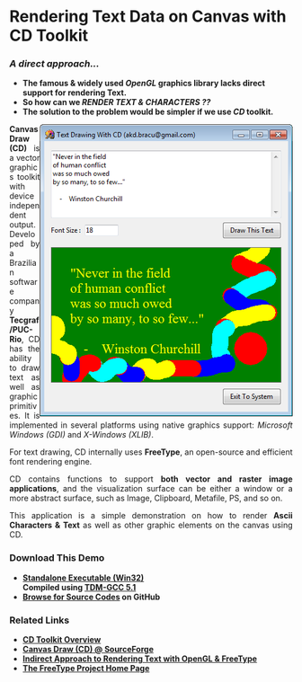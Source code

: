 
<p>
<h1>
Rendering Text Data on Canvas with CD Toolkit
</h1>
<h3><i>
A direct approach...
</i></h3>
</p>

<p>
<b>
<ul>
<li>
The famous & widely used <i>OpenGL</i> graphics library lacks direct support for rendering Text.
</li>
<li>
So how can we <i>RENDER TEXT & CHARACTERS ??</i>
</li>
<li>
The solution to the problem would be simpler if we use <i>CD</i> toolkit.
</li>
</ul>
</b>
</p>


<img src="/res/Text_Draw_CD_SCR1.png" alt="Text Drawing with CD" align="right">

<p align="justify">
<b>Canvas Draw (CD)</b> is a vector graphics toolkit with device independent output. Developed by a Brazilian software company <b>Tecgraf/PUC-Rio</b>, CD has the ability to draw text as well as graphic primitives. It is implemented in several platforms using native graphics support: <i>Microsoft Windows (GDI)</i> and <i>X-Windows (XLIB)</i>.
</p>

<p align="justify">
For text drawing, CD internally uses <b>FreeType</b>, an open-source and efficient font rendering engine.
</p>

<p align="justify">
CD contains functions to support <b>both vector and raster image applications</b>, and the visualization surface can be either a window or a more abstract surface, such as Image, Clipboard, Metafile, PS, and so on.
</p>

<p align="justify">
This application is a simple demonstration on how to render <b>Ascii Characters & Text</b> as well as other graphic elements on the canvas using CD.
</p>

<h3>Download This Demo</h3>
<ul>
<li><b>
<a href="https://github.com/AKD92/Text-Rendering-on-Graphic-Canvas-with-CD/raw/master/bin/iup_cd_text_draw_demo.exe">
Standalone Executable (Win32)</a>
<br>Compiled using <a href="http://tdm-gcc.tdragon.net/about">TDM-GCC 5.1</a>
</b></li>
<li><b>
<a href="/src">Browse for Source Codes</a> on GitHub
</b></li>
</ul>

<h3>Related Links</h3>
<ul>
<li><b>
<a href="http://webserver2.tecgraf.puc-rio.br/ftp_pub/lfm/cd.pdf">CD Toolkit Overview</a>
</b></li>
<li><b>
<a href="https://sourceforge.net/projects/canvasdraw/?source=directory">
Canvas Draw (CD) @ SourceForge</a>
</b></li>
<li><b>
<a href="http://learnopengl.com/#!In-Practice/Text-Rendering">
Indirect Approach to Rendering Text with OpenGL & FreeType</a>
</b></li>
<li><b>
<a href="https://www.freetype.org/">The FreeType Project Home Page</a>
</b></li>
</ul>
